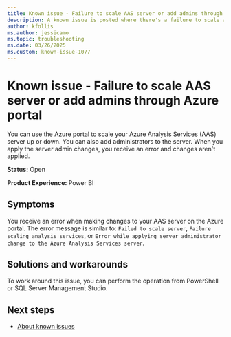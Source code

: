 ```yaml
---
title: Known issue - Failure to scale AAS server or add admins through Azure portal
description: A known issue is posted where there's a failure to scale an AAS server or add admins through Azure portal.
author: kfollis
ms.author: jessicamo
ms.topic: troubleshooting  
ms.date: 03/26/2025
ms.custom: known-issue-1077
---
```


# Known issue - Failure to scale AAS server or add admins through Azure portal

You can use the Azure portal to scale your Azure Analysis Services (AAS) server up or down. You can also add administrators to the server. When you apply the server admin changes, you receive an error and changes aren't applied.

**Status:** Open

**Product Experience:** Power BI

## Symptoms

You receive an error when making changes to your AAS server on the Azure portal. The error message is similar to: `Failed to scale server`, `Failure scaling analysis services`, or `Error while applying server administrator change to the Azure Analysis Services server`.

## Solutions and workarounds

To work around this issue, you can perform the operation from PowerShell or SQL Server Management Studio.

## Next steps

- [About known issues](https://support.fabric.microsoft.com/known-issues)
